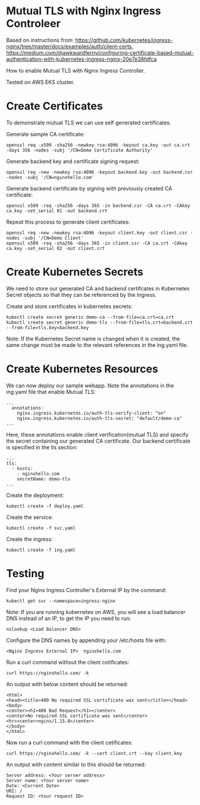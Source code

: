# Mutual TLS with Nginx Ingress Controleer
Based on instructions from: https://github.com/kubernetes/ingress-nginx/tree/master/docs/examples/auth/client-certs, https://medium.com/@awkwardferny/configuring-certificate-based-mutual-authentication-with-kubernetes-ingress-nginx-20e7e38fdfca

How to enable Mutual TLS with Nginx Ingress Controller.

Tested on AWS EKS cluster.

# Create Certificates

To demonstrate mutual TLS we can use self generated certificates.

Generate sample CA certificate:
```
openssl req -x509 -sha256 -newkey rsa:4096 -keyout ca.key -out ca.crt -days 356 -nodes -subj '/CN=Demo Certificate Authority'
```

Generate backend key and certificate signing request:
```
openssl req -new -newkey rsa:4096 -keyout backend.key -out backend.csr -nodes -subj '/CN=nginxhello.com'
```

Generate backend certificate by signing with previously created CA certificate:
```
openssl x509 -req -sha256 -days 365 -in backend.csr -CA ca.crt -CAkey ca.key -set_serial 01 -out backend.crt
```

Repeat this process to generate client certificates:
```
openssl req -new -newkey rsa:4096 -keyout client.key -out client.csr -nodes -subj '/CN=Demo Client'
openssl x509 -req -sha256 -days 365 -in client.csr -CA ca.crt -CAkey ca.key -set_serial 02 -out client.crt
```

# Create Kubernetes Secrets

We need to store our generated CA and backend certifcates in Kubernetes Secret objects so that they can be referenced by the Ingress.

Create and store certificates in kubernetes secrets:
```
kubectl create secret generic demo-ca --from-file=ca.crt=ca.crt
kubectl create secret generic demo-tls --from-file=tls.crt=backend.crt --from-file=tls.key=backend.key
```

Note: If the Kubernetes Secret name is changed when it is created, the same change must be made to the relevant references in the ing.yaml file.

# Create Kubernetes Resources

We can now deploy our sample webapp. Note the annotations in the ing.yaml file that enable Mutual TLS:
```
...
  annotations:
    nginx.ingress.kubernetes.io/auth-tls-verify-client: "on"
    nginx.ingress.kubernetes.io/auth-tls-secret: "default/demo-ca"
...
```

Here, these annotations enable client verification(mutual TLS) and specify the secret containing our generated CA certificate. Our backend certificate is specified in the tls section:
```
...
tls:
  - hosts:
    - nginxhello.com
    secretName: demo-tls
...    
```

Create the deployment:
```
kubectl create -f deploy.yaml
```

Create the service:
```
kubectl create -f svc.yaml
```

Create the ingress:
```
kubectl create -f ing.yaml
```

# Testing

Find your Nginx Ingress Controller's External IP by the command:
```
kubectl get svc --namespace=ingress-nginx
```

Note: If you are running kubernetes on AWS, you will see a load balancer DNS instead of an IP, to get the IP you need to run:
```
nslookup <Load Balancer DNS>

```
Configure the DNS names by appending your /etc/hosts file with:
```
<Nginx Ingress External IP>  nginxhello.com
```

Run a curl command without the client cetificates:
```
curl https://nginxhello.com/ -k
```

An output with below content should be returned:
```
<html>
<head><title>400 No required SSL certificate was sent</title></head>
<body>
<center><h1>400 Bad Request</h1></center>
<center>No required SSL certificate was sent</center>
<hr><center>nginx/1.15.8</center>
</body>
</html>
```

Now run a curl command with the client cetificates: 
```
curl https://nginxhello.com/ -k --cert client.crt --key client.key
```

An output with content similar to this should be returned:
```
Server address: <Your server address>
Server name: <Your server name>
Date: <Current Date>
URI: /
Request ID: <Your request ID>

```

